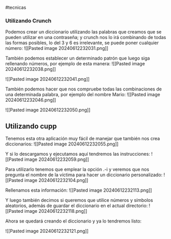 #tecnicas 
### Utilizando Crunch
Podemos crear un diccionario utilizando las palabras que creamos que se pueden utilizar en una contraseña; y crunch nos lo irá combinando de todas las formas posibles, lo del 3 y 6 es irrelevante, se puede poner cualquier número:
![[Pasted image 20240612232031.png]]

También podemos establecer un determinado patrón que luego siga rellenando números, por ejemplo de esta manera:
![[Pasted image 20240612232038.png]]

![[Pasted image 20240612232041.png]]

También podemos hacer que nos compruebe todas las combinaciones de una determinada palabra, por ejemplo del nombre Mario:
![[Pasted image 20240612232046.png]]

![[Pasted image 20240612232050.png]]

## Utilizando cupp
Tenemos esta otra aplicación muy fácil de manejar que también nos crea diccionarios:
![[Pasted image 20240612232055.png]]

Y si lo descargamos y ejecutamos aquí tendremos las instrucciones:
![[Pasted image 20240612232059.png]]

Para utilizarlo tenemos que emplear la opción .-i y veremos que nos pregunta el nombre de la víctima para hacer un diccionario personalizado:
![[Pasted image 20240612232104.png]]

Rellenamos esta información:
![[Pasted image 20240612232113.png]]

Y luego también decimos si queremos que utilice números y símbolos aleatorios, además de guardar el diccionario en el actual directorio:
![[Pasted image 20240612232118.png]]

Ahora se quedará creando el diccionario y ya lo tendremos listo:

![[Pasted image 20240612232121.png]]